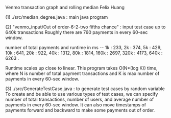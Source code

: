 Venmo transaction graph and rolling median			Felix Huang

(1) ./src/median_degree.java : main java program

(2) "venmo_input/Out of order-6-2-two fifths chance" : input test case up to 640k transactions
                        Roughly there are 760 payments in every 60-sec window.

number of total payments and runtime in ms --
1k :    233,
2k :    374,
5k :    429,
10k :   641,
20k :   922,
40k :  1312,
80k :  1814,
160k : 2697,
320k : 4173,
640k : 6263 .

Runtime scales up close to linear.
This program takes O(N*(log K)) time, where N is number of total payment transactions and
                                            K is max number of payments in every 60-sec window.
                                            
(3) ./src/GenerateTestCase.java : to generate test cases by random variable
       To create and be able to use various types of test cases,
       we can specify number of total transactions, number of users, and
       average number of payments in every 60-sec window.
       It can also move timestamps of payments forward and backward to make some payments
       out of order.
